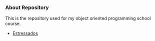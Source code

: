 ### About Repository
This is the repository used for my object oriented programming school course.

- [Estressados](https://github.com/senapk/estressados#readme)
